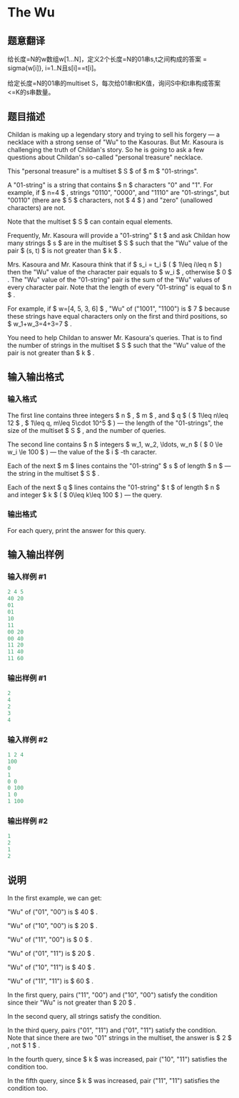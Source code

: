 # The Wu

## 题意翻译

给长度=N的w数组w[1...N]，定义2个长度=N的01串s,t之间构成的答案 = sigma{w[i]}, i=1..N且s[i]==t[i]。

给定长度=N的01串的multiset S，每次给01串t和K值，询问S中和t串构成答案<=K的s串数量。

## 题目描述

Childan is making up a legendary story and trying to sell his forgery — a necklace with a strong sense of "Wu" to the Kasouras. But Mr. Kasoura is challenging the truth of Childan's story. So he is going to ask a few questions about Childan's so-called "personal treasure" necklace.

This "personal treasure" is a multiset $ S $ of $ m $ "01-strings".

A "01-string" is a string that contains $ n $ characters "0" and "1". For example, if $ n=4 $ , strings "0110", "0000", and "1110" are "01-strings", but "00110" (there are $ 5 $ characters, not $ 4 $ ) and "zero" (unallowed characters) are not.

Note that the multiset $ S $ can contain equal elements.

Frequently, Mr. Kasoura will provide a "01-string" $ t $ and ask Childan how many strings $ s $ are in the multiset $ S $ such that the "Wu" value of the pair $ (s, t) $ is not greater than $ k $ .

Mrs. Kasoura and Mr. Kasoura think that if $ s_i = t_i $ ( $ 1\leq i\leq n $ ) then the "Wu" value of the character pair equals to $ w_i $ , otherwise $ 0 $ . The "Wu" value of the "01-string" pair is the sum of the "Wu" values of every character pair. Note that the length of every "01-string" is equal to $ n $ .

For example, if $ w=[4, 5, 3, 6] $ , "Wu" of ("1001", "1100") is $ 7 $ because these strings have equal characters only on the first and third positions, so $ w_1+w_3=4+3=7 $ .

You need to help Childan to answer Mr. Kasoura's queries. That is to find the number of strings in the multiset $ S $ such that the "Wu" value of the pair is not greater than $ k $ .

## 输入输出格式

### 输入格式

The first line contains three integers $ n $ , $ m $ , and $ q $ ( $ 1\leq n\leq 12 $ , $ 1\leq q, m\leq 5\cdot 10^5 $ ) — the length of the "01-strings", the size of the multiset $ S $ , and the number of queries.

The second line contains $ n $ integers $ w_1, w_2, \ldots, w_n $ ( $ 0 \le w_i \le 100 $ ) — the value of the $ i $ -th caracter.

Each of the next $ m $ lines contains the "01-string" $ s $ of length $ n $ — the string in the multiset $ S $ .

Each of the next $ q $ lines contains the "01-string" $ t $ of length $ n $ and integer $ k $ ( $ 0\leq k\leq 100 $ ) — the query.

### 输出格式

For each query, print the answer for this query.

## 输入输出样例

### 输入样例 #1

```cpp
2 4 5
40 20
01
01
10
11
00 20
00 40
11 20
11 40
11 60

```
### 输出样例 #1

```cpp
2
4
2
3
4

```
### 输入样例 #2

```cpp
1 2 4
100
0
1
0 0
0 100
1 0
1 100

```
### 输出样例 #2

```cpp
1
2
1
2

```
## 说明

In the first example, we can get:

"Wu" of ("01", "00") is $ 40 $ .

"Wu" of ("10", "00") is $ 20 $ .

"Wu" of ("11", "00") is $ 0 $ .

"Wu" of ("01", "11") is $ 20 $ .

"Wu" of ("10", "11") is $ 40 $ .

"Wu" of ("11", "11") is $ 60 $ .

In the first query, pairs ("11", "00") and ("10", "00") satisfy the condition since their "Wu" is not greater than $ 20 $ .

In the second query, all strings satisfy the condition.

In the third query, pairs ("01", "11") and ("01", "11") satisfy the condition. Note that since there are two "01" strings in the multiset, the answer is $ 2 $ , not $ 1 $ .

In the fourth query, since $ k $ was increased, pair ("10", "11") satisfies the condition too.

In the fifth query, since $ k $ was increased, pair ("11", "11") satisfies the condition too.

